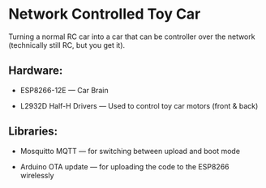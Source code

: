 # Network Controlled Toy Car
Turning a normal RC car into a car that can be controller over the network (technically still RC, but you get it).

## Hardware:
- ESP8266-12E — Car Brain

- L2932D Half-H Drivers — Used to control toy car motors (front & back)

## Libraries:
- Mosquitto MQTT — for switching between upload and boot mode

- Arduino OTA update — for uploading the code to the ESP8266 wirelessly
